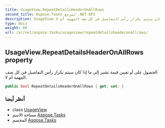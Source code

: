 ```yaml
---
title: UsageView.RepeatDetailsHeaderOnAllRows
second_title: Aspose.Tasks لمرجع .NET API
description: UsageView ملكية. الحصول على أو تعيين قيمة تشير إلى ما إذا كان سيتم تكرار رأس التفاصيل في كل صف المهمة أم لا.
type: docs
weight: 60
url: /ar/net/aspose.tasks/usageview/repeatdetailsheaderonallrows/
---
```

## UsageView.RepeatDetailsHeaderOnAllRows property

الحصول على أو تعيين قيمة تشير إلى ما إذا كان سيتم تكرار رأس التفاصيل في كل صف المهمة أم لا.

```csharp
public bool RepeatDetailsHeaderOnAllRows { get; set; }
```

### أنظر أيضا

* class [UsageView](../)
* مساحة الاسم [Aspose.Tasks](../../usageview/)
* المجسم [Aspose.Tasks](../../../)


